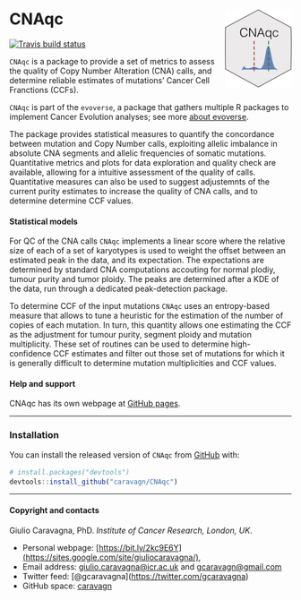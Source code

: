 
# CNAqc <img src='man/figures/logo.png' align="right" height="139" />

<!-- badges: start -->

[![Travis build
status](https://travis-ci.org/caravagn/CNAqc.svg?branch=master)](https://travis-ci.org/caravagn/CNAqc)
<!-- badges: end -->

`CNAqc` is a package to provide a set of metrics to assess the quality
of Copy Number Alteration (CNA) calls, and determine reliable estimates
of mutations’ Cancer Cell Franctions (CCFs).

`CNAqc` is part of the `evoverse`, a package that gathers multiple R
packages to implement Cancer Evolution analyses; see more [about
evoverse](https://caravagn.github.io/evoverse).

The package provides statistical measures to quantify the concordance
between mutation and Copy Number calls, exploiting allelic imbalance in
absolute CNA segments and allelic frequencies of somatic mutations.
Quantitative metrics and plots for data exploration and quality check
are available, allowing for a intuitive assessment of the quality of
calls. Quantitative measures can also be used to suggest adjustemnts of
the current purity estimates to increase the quality of CNA calls, and
to determine determine CCF values.

#### Statistical models

For QC of the CNA calls `CNAqc` implements a linear score where the
relative size of each of a set of karyotypes is used to weight the
offset between an estimated peak in the data, and its expectation. The
expectations are determined by standard CNA computations accouting for
normal plodiy, tumour purity and tumor ploidy. The peaks are determined
after a KDE of the data, run through a dedicated peak-detection package.

To determine CCF of the input mutations `CNAqc` uses an entropy-based
measure that allows to tune a heuristic for the estimation of the number
of copies of each mutation. In turn, this quantity allows one estimating
the CCF as the adjustment for tumour purity, segment ploidy and mutation
multiplicity. These set of routines can be used to determine
high-confidence CCF estimates and filter out those set of mutations for
which it is generally difficult to determine mutation multiplicities and
CCF values.

#### Help and support

CNAqc has its own webpage at [GitHub
pages](https://caravagn.github.io/CNAqc/).

-----

### Installation

You can install the released version of `CNAqc` from
[GitHub](https://github.com/) with:

``` r
# install.packages("devtools")
devtools::install_github("caravagn/CNAqc")
```

-----

#### Copyright and contacts

Giulio Caravagna, PhD. *Institute of Cancer Research, London, UK*.

  - Personal webpage:
    [https://bit.ly/2kc9E6Y](https://sites.google.com/site/giuliocaravagna/),
  - Email address: <giulio.caravagna@icr.ac.uk> and
    <gcaravagn@gmail.com>
  - Twitter feed: \[@gcaravagna\](<https://twitter.com/gcaravagna>)
  - GitHub space: [caravagn](https://github.com/caravagn)
